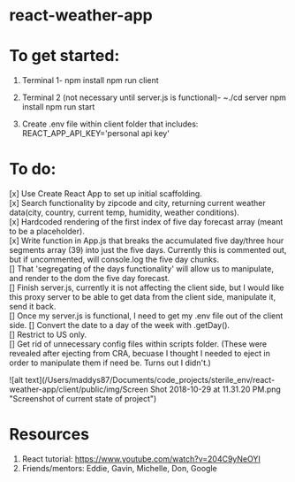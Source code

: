 # react-weather-app

# To get started:

1. Terminal 1-
   npm install
   npm run client

2. Terminal 2 (not necessary until server.js is functional)-
   ~./cd server
   npm install
   npm run start

3. Create .env file within client folder that includes:
   REACT_APP_API_KEY='personal api key'

# To do:

[x] Use Create React App to set up initial scaffolding.  
[x] Search functionality by zipcode and city, returning current weather data(city, country, current temp, humidity, weather conditions).  
[x] Hardcoded rendering of the first index of five day forecast array (meant to be a placeholder).  
[x] Write function in App.js that breaks the accumulated five day/three hour segments array (39) into just the five days. Currently this is commented out, but if uncommented, will console.log the five day chunks.  
[] That 'segregating of the days functionality' will allow us to manipulate, and render to the dom the five day forecast.  
[] Finish server.js, currently it is not affecting the client side, but I would like this proxy server to be able to get data from the client side, manipulate it, send it back.  
[] Once my server.js is functional, I need to get my .env file out of the client side.
[] Convert the date to a day of the week with .getDay().  
[] Restrict to US only.  
[] Get rid of unnecessary config files within scripts folder. (These were revealed after ejecting from CRA, becuase I thought I needed to eject in order to manipulate them if need be. Turns out I didn't.)

![alt text](/Users/maddys87/Documents/code_projects/sterile_env/react-weather-app/client/public/img/Screen Shot 2018-10-29 at 11.31.20 PM.png "Screenshot of current state of project")

# Resources

1. React tutorial: https://www.youtube.com/watch?v=204C9yNeOYI
2. Friends/mentors: Eddie, Gavin, Michelle, Don, Google
